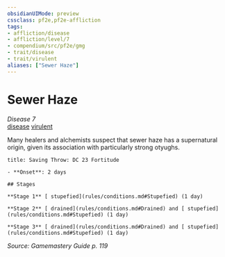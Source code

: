 ```yaml
---
obsidianUIMode: preview
cssclass: pf2e,pf2e-affliction
tags:
- affliction/disease
- affliction/level/7
- compendium/src/pf2e/gmg
- trait/disease
- trait/virulent
aliases: ["Sewer Haze"]
---
```

# Sewer Haze
*Disease 7*  
[disease](rules/traits/disease.md)  [virulent](rules/traits/virulent.md)  

Many healers and alchemists suspect that sewer haze has a supernatural origin, given its association with particularly strong otyughs.

```ad-inline-affliction
title: Saving Throw: DC 23 Fortitude

- **Onset**: 2 days

## Stages

**Stage 1** [ stupefied](rules/conditions.md#Stupefied) (1 day)

**Stage 2** [ drained](rules/conditions.md#Drained) and [ stupefied](rules/conditions.md#Stupefied) (1 day)

**Stage 3** [ drained](rules/conditions.md#Drained) and [ stupefied](rules/conditions.md#Stupefied) (1 day)
```

*Source: Gamemastery Guide p. 119*